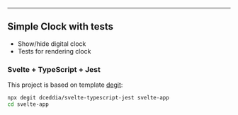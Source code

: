 ---
## Simple Clock with tests

* Show/hide digital clock
* Tests for rendering clock


### Svelte + TypeScript + Jest
This project is based on template [degit](https://github.com/Rich-Harris/degit):

```bash
npx degit dceddia/svelte-typescript-jest svelte-app
cd svelte-app
```
